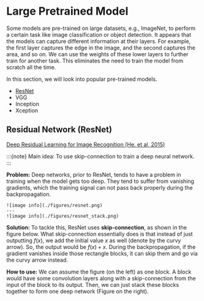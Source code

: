 # Large Pretrained Model

Some models are pre-trained on large datasets, e.g., ImageNet, to perform a certain task like image classification or object detection. It appears that the models can capture different information at their layers. For example, the first layer captures the edge in the image, and the second captures the area, and so on. We can use the weights of these lower layers to further train for another task. This eliminates the need to train the model from scratch all the time.

In this section, we will look into popular pre-trained models.
- [ResNet](#residual-network-resnet)
- VGG
- Inception
- Xception

## Residual Network (ResNet)
[Deep Residual Learning for Image Recognition (He. et al, 2015)](https://arxiv.org/abs/1512.03385)


:::{note} 
Main idea: To use skip-connection to train a deep neural network.
:::

**Problem:** Deep networks, prior to ResNet, tends to have a problem in training when the model gets too deep. They tend to suffer from vanishing gradients, which the training signal can not pass back properly during the backpropagation.

````{panels}
![image info](./figures/resnet.png)
---
![image info](./figures/resnet_stack.png)
````

**Solution:** To tackle this, ResNet uses **skip-connection**, as shown in the figure below. What skip-connection essentially does is that instead of just outputting $f(x)$, we add the initial value $x$ as well (denote by the curvy arrow). So, the output would be $f(x)+x$. During the backpropagation, if the gradient vanishes inside those rectangle blocks, it can skip them and go via the curvy arrow instead.

**How to use:** We can assume the figure (on the left) as one block. A block would have some convolution layers along with a skip-connection from the input of the block to its output. Then, we can just stack these blocks together to form one deep network (Figure on the right).





